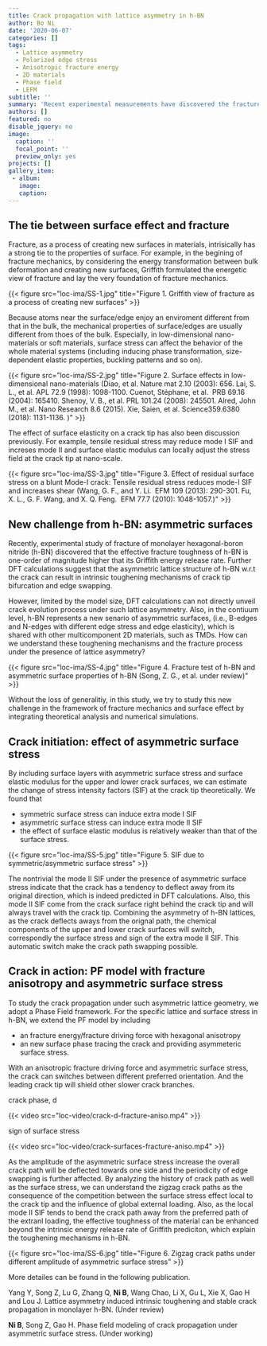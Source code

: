 ```yaml
---
title: Crack propagation with lattice asymmetry in h-BN
author: Bo Ni
date: '2020-06-07'
categories: []
tags:
  - Lattice asymmetry
  - Polarized edge stress
  - Anisotropic fracture energy
  - 2D materials
  - Phase field
  - LEFM
subtitle: ''
summary: 'Recent experimental measurements have discovered the fracture toughness of monolayer h-BN is much large than its intrinsic surface energy and based on DFT calculations toughening mechanisms of <strong>crack tip bifurcation</strong> and <strong>edge swapping</strong> due to the lattice asymmetry have been proposed. In this study, combining <strong>theoretical analysis</strong> and <strong>phase field (PF) modeling</strong>, we study the effect of the polarized edge stress and anisotropic fracture energy on the fracture of h-BN. It is found that polarized edge stress can contribute a mode II stress intensity factor (SIF) travelling with the crack tip and the competition between local lattice asymmetry and gloabl extrenal loading can result in a zigzag crack path with swaping branches.'
authors: []
featured: no
disable_jquery: no
image:
  caption: ''
  focal_point: ''
  preview_only: yes
projects: []
gallery_item:
 - album: 
   image: 
   caption: 
---
```


##  **The tie between surface effect and fracture**

Fracture, as a process of creating new surfaces in materials, intrisically has a strong tie to the properties of surface. For example, in the begining of fracture mechanics, by considering the energy transformation between bulk deformation and creating new surfaces, Griffith formulated the energetic view of fracture and lay the very foundation of fracture mechanics. 

<div class="row">

  <!-- **__**   -->
</div>
<div class="row">
  <div class="col-12 col-lg-12">
    {{< figure src="loc-ima/SS-1.jpg" title="Figure 1. Griffith view of fracture as a process of creating new surfaces" >}}
  </div>
  <!-- <div class="col-12 col-lg-5">
    {{< video src="loc-video/brittle_graphene.mp4" >}}
  </div> -->
</div>

Because atoms near the surface/edge enjoy an enviroment different from that in the bulk, the mechanical properties of surface/edges are usually different from thoes of the bulk. Especially, in low-dimensional nano-materials or soft materials, surface stress can affect the behavior of the whole material systems (including inducing phase transformation, size-dependent elastic properties, buckling patterns and so on).

<div class="row">

  <!-- **__**   -->
</div>
<div class="row">
  <div class="col-12 col-lg-12">
    {{< figure src="loc-ima/SS-2.jpg" title="Figure 2. Surface effects in low-dimensional nano-materials (Diao, et al. Nature mat 2.10 (2003): 656. Lai, S. L., et al. APL 72.9 (1998): 1098-1100.  Cuenot, Stéphane, et al.  PRB 69.16 (2004): 165410. Shenoy, V. B., et al. PRL 101.24 (2008): 245501. Alred, John M., et al. Nano Research 8.6 (2015). Xie, Saien, et al. Science359.6380 (2018): 1131-1136. )" >}}
  </div>
  <!-- <div class="col-12 col-lg-5">
    {{< video src="loc-video/brittle_graphene.mp4" >}}
  </div> -->
</div>

The effect of surface elasticity on a crack tip has also been discussion previously. For example, tensile residual stress may reduce mode I SIF and increses mode II and surface elastic modulus can locally adjust the stress field at the crack tip at nano-scale. 

<div class="row">

  <!-- **__**   -->
</div>
<div class="row">
  <div class="col-12 col-lg-12">
    {{< figure src="loc-ima/SS-3.jpg" title="Figure 3. Effect of residual surface stress on a blunt Mode-I crack: Tensile residual stress reduces mode-I SIF and increases shear (Wang, G. F., and Y. Li.  EFM 109 (2013): 290-301. Fu, X. L., G. F. Wang, and X. Q. Feng.  EFM 77.7 (2010): 1048-1057.)" >}}
  </div>
  <!-- <div class="col-12 col-lg-5">
    {{< video src="loc-video/brittle_graphene.mp4" >}}
  </div> -->
</div>


##  **New challenge from h-BN: asymmetric surfaces**

Recently, experimental study of fracture of monolayer hexagonal-boron nitride (h-BN) discovered that the effective fracture toughness of h-BN is one-order of magnitude higher that its Griffith energy release rate. Further DFT calculations suggest that the asymmetric lattice structure of h-BN w.r.t the crack can result in intrinsic toughening mechanisms of crack tip bifurcation and edge swapping. 

However, limited by the model size, DFT calculations can not directly unveil crack evolution process under such lattice asymmetry. Also, in the contiuum level, h-BN represents a new senario of asymmetric surfaces, (i.e., B-edges and N-edges with different edge stress and edge elasticity), which is shared with other multicomponent 2D materials, such as TMDs. How can we understand these toughening mechanisms and the fracture process under the presence of lattice asymmetry?

<div class="row">

  <!-- **__**   -->
</div>
<div class="row">
  <div class="col-12 col-lg-12">
    {{< figure src="loc-ima/SS-4.jpg" title="Figure 4. Fracture test of h-BN and asymmetric surface properties of h-BN (Song, Z. G., et al. under review)" >}}
  </div>
  <!-- <div class="col-12 col-lg-5">
    {{< video src="loc-video/brittle_graphene.mp4" >}}
  </div> -->
</div>

Without the loss of generalitiy, in this study, we try to study this new challenge in the framework of fracture mechanics and surface effect by integrating theoretical analysis and numerical simulations.

##  **Crack initiation: effect of asymmetric surface stress**

By including surface layers with asymmetric surface stress and surface elastic modulus for the upper and lower crack surfaces, we can estimate the change of stress intensity factors (SIF) at the crack tip theoretically. We found that 
* symmetric surface stress can induce extra mode I SIF
* asymmetric surface stress can induce extra mode II SIF
* the effect of surface elastic modulus is relatively weaker than that of the surface stress.

<div class="row">

  <!-- **__**   -->
</div>
<div class="row">
  <div class="col-12 col-lg-12">
    {{< figure src="loc-ima/SS-5.jpg" title="Figure 5. SIF due to symmetric/asymmetric surface stress" >}}
  </div>
  <!-- <div class="col-12 col-lg-5">
    {{< video src="loc-video/brittle_graphene.mp4" >}}
  </div> -->
</div>

The nontrivial the mode II SIF under the presence of asymmetric surface stress indicate that the crack has a tendency to deflect away from its original direction, which is indeed predicted in DFT calculations. Also, this mode II SIF come from the crack surface right behind the crack tip and will always travel with the crack tip. Combining the asymmetry of h-BN lattices, as the crack deflects aways from the orignal path, the chemical components of the upper and lower crack surfaces will switch, correspondly the surface stress and sign of the extra mode II SIF. This automatic switch make the crack path swapping possible.

## **Crack in action: PF model with fracture anisotropy and asymmetric surface stress**

To study the crack propagation under such asymmetric lattice geometry, we adopt a Phase Field framework. For the specific lattice and surface stress in h-BN, we extend the PF model by including 
* an fracture energy/fracture driving force with hexagonal anisotropy
* an new surface phase tracing the crack and providing asymmeteric surface stress.

With an anisotropic fracture driving force and asymmetric surface stress, the crack can switches between different preferred orientation. And the leading crack tip will shield other slower crack branches.

<div class="row">

  <!-- **__**   -->
</div>
<div class="row">
  <div class="col-12 col-lg-6">
    <p>crack phase, d</p>
    {{< video src="loc-video/crack-d-fracture-aniso.mp4" >}}
  </div>
  <div class="col-12 col-lg-6">
    <p>sign of surface stress<p>
    {{< video src="loc-video/crack-surfaces-fracture-aniso.mp4" >}}
  </div>
</div>

As the amplitude of the asymmetric surface stress increase the overall crack path will be deflected towards one side and the periodicity of edge swapping is further affected. By analyzing the history of crack path as well as the surface stress, we can understand the zigzag crack paths as the consequence of the competition between the surface stress effect local to the crack tip and the influence of global external loading. Also, as the local mode II SIF tends to bend the crack path away from the preferred path of the extranl loading, the effective toughness of the material can be enhanced beyond the intrinsic energy release rate of Griffith prediciton, which explain the toughening mechanisms in h-BN. 

<div class="row">

  <!-- **__**   -->
</div>
<div class="row">
  <div class="col-12 col-lg-12">
    {{< figure src="loc-ima/SS-6.jpg" title="Figure 6. Zigzag crack paths under different amplitude of asymmetric surface stress" >}}
  </div>
  <!-- <div class="col-12 col-lg-5">
    {{< video src="loc-video/brittle_graphene.mp4" >}}
  </div> -->
</div>


More detailes can be found in the following publication.<br>

Yang Y, Song Z, Lu G, Zhang Q, **Ni B**, Wang Chao, Li X, Gu L, Xie X, Gao H and Lou J. Lattice asymmetry induced intrinsic toughening and stable crack propagation in monolayer h-BN. (Under review)

**Ni B**, Song Z, Gao H. Phase field modeling of crack propagation under asymmetric surface stress. (Under working)

